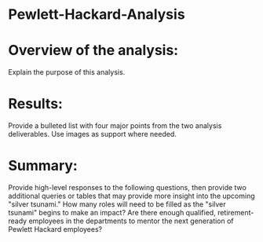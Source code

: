 # Pewlett-Hackard-Analysis

# Overview of the analysis: 
Explain the purpose of this analysis.

# Results: 
Provide a bulleted list with four major points from the two analysis deliverables. Use images as support where needed.

# Summary: 
Provide high-level responses to the following questions, then provide two additional queries or tables that may provide more insight into the upcoming "silver tsunami."
How many roles will need to be filled as the "silver tsunami" begins to make an impact?
Are there enough qualified, retirement-ready employees in the departments to mentor the next generation of Pewlett Hackard employees?
